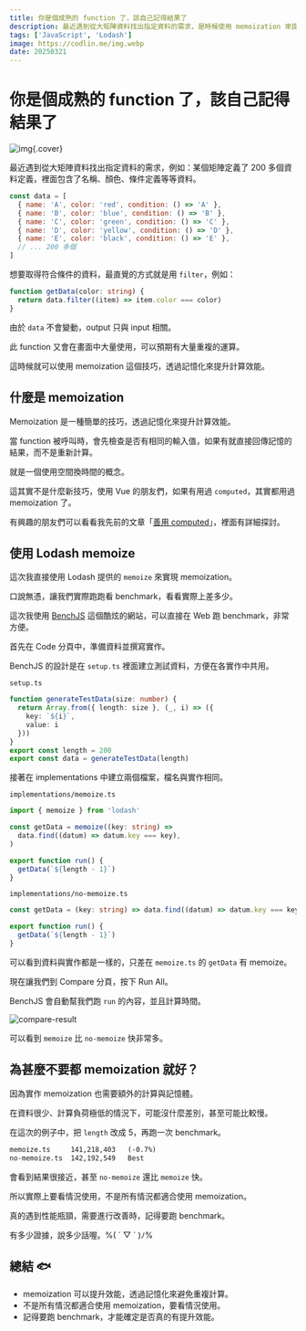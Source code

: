 ```yaml
---
title: 你是個成熟的 function 了，該自己記得結果了
description: 最近遇到從大矩陣資料找出指定資料的需求，是時候使用 memoization 來提升效能了。੭ ˙ᗜ˙ )੭
tags: ['JavaScript', 'Lodash']
image: https://codlin.me/img.webp
date: 20250321
---
```


# 你是個成熟的 function 了，該自己記得結果了

![img](/img.webp){.cover}

最近遇到從大矩陣資料找出指定資料的需求，例如：某個矩陣定義了 200 多個資料定義，裡面包含了名稱、顏色、條件定義等等資料。

```js
const data = [
  { name: 'A', color: 'red', condition: () => 'A' },
  { name: 'B', color: 'blue', condition: () => 'B' },
  { name: 'C', color: 'green', condition: () => 'C' },
  { name: 'D', color: 'yellow', condition: () => 'D' },
  { name: 'E', color: 'black', condition: () => 'E' },
  // ... 200 多個
]
```

想要取得符合條件的資料，最直覺的方式就是用 `filter`，例如：

```ts
function getData(color: string) {
  return data.filter((item) => item.color === color)
}
```

由於 `data` 不會變動，output 只與 input 相關。

此 function 又會在畫面中大量使用，可以預期有大量重複的運算。

這時候就可以使用 memoization 這個技巧，透過記憶化來提升計算效能。

## 什麼是 memoization

Memoization 是一種簡單的技巧，透過記憶化來提升計算效能。

當 function 被呼叫時，會先檢查是否有相同的輸入值，如果有就直接回傳記憶的結果，而不是重新計算。

就是一個使用空間換時間的概念。

這其實不是什麼新技巧，使用 Vue 的朋友們，如果有用過 `computed`，其實都用過 memoization 了。

有興趣的朋友們可以看看我先前的文章「[善用 computed](https://codlin.me/blog-vue/make-good-use-of-computed)」，裡面有詳細探討。

## 使用 Lodash memoize

這次我直接使用 Lodash 提供的 `memoize` 來實現 memoization。

口說無憑，讓我們實際跑跑看 benchmark，看看實際上差多少。

這次我使用 [BenchJS](https://benchjs.com/) 這個酷炫的網站，可以直接在 Web 跑 benchmark，非常方便。

首先在 Code 分頁中，準備資料並撰寫實作。

BenchJS 的設計是在 `setup.ts` 裡面建立測試資料，方便在各實作中共用。

`setup.ts`

```ts
function generateTestData(size: number) {
  return Array.from({ length: size }, (_, i) => ({
    key: `${i}`,
    value: i
  }))
}
export const length = 200
export const data = generateTestData(length)
```

接著在 implementations 中建立兩個檔案，檔名與實作相同。

`implementations/memoize.ts`

```ts
import { memoize } from 'lodash'

const getData = memoize((key: string) =>
  data.find((datum) => datum.key === key),
)

export function run() {
  getData(`${length - 1}`)
}
```

`implementations/no-memoize.ts`

```ts
const getData = (key: string) => data.find((datum) => datum.key === key)

export function run() {
  getData(`${length - 1}`)
}
```

可以看到資料與實作都是一樣的，只差在 `memoize.ts` 的 `getData` 有 memoize。

現在讓我們到 Compare 分頁，按下 Run All。

BenchJS 會自動幫我們跑 `run` 的內容，並且計算時間。

![compare-result](/improve-speed-using-memoization/compare-result.png)

可以看到 `memoize` 比 `no-memoize` 快非常多。

## 為甚麼不要都 memoization 就好？

因為實作 memoization 也需要額外的計算與記憶體。

在資料很少、計算負荷極低的情況下，可能沒什麼差別，甚至可能比較慢。

在這次的例子中，把 `length` 改成 5，再跑一次 benchmark。

```txt
memoize.ts     141,218,403   (-0.7%)
no-memoize.ts  142,192,549   Best
```

會看到結果很接近，甚至 `no-memoize` 還比 `memoize` 快。

所以實際上要看情況使用，不是所有情況都適合使用 memoization。

真的遇到性能瓶頸，需要進行改善時，記得要跑 benchmark。

有多少證據，說多少話喔。%( ´ ▽ ` )ﾉ%

## 總結 🐟

- memoization 可以提升效能，透過記憶化來避免重複計算。
- 不是所有情況都適合使用 memoization，要看情況使用。
- 記得要跑 benchmark，才能確定是否真的有提升效能。
